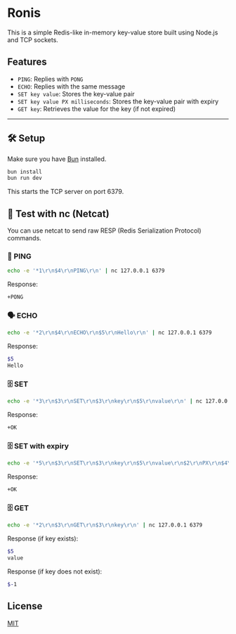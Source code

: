 # Ronis

This is a simple Redis-like in-memory key-value store built using Node.js and TCP sockets.

## Features

- `PING`: Replies with `PONG`
- `ECHO`: Replies with the same message
- `SET key value`: Stores the key-value pair
- `SET key value PX milliseconds`: Stores the key-value pair with expiry
- `GET key`: Retrieves the value for the key (if not expired)

---

## 🛠 Setup

Make sure you have [Bun](https://bun.sh) installed.

```bash
bun install
bun run dev
```

This starts the TCP server on port 6379.

## 🧪 Test with nc (Netcat)

You can use netcat to send raw RESP (Redis Serialization Protocol) commands.

### 🔁 PING

```bash
echo -e '*1\r\n$4\r\nPING\r\n' | nc 127.0.0.1 6379
```

Response:

```bash
+PONG
```

### 🗣️ ECHO

```bash
echo -e '*2\r\n$4\r\nECHO\r\n$5\r\nHello\r\n' | nc 127.0.0.1 6379
```

Response:

```bash
$5
Hello
```

### 🗄️ SET

```bash
echo -e '*3\r\n$3\r\nSET\r\n$3\r\nkey\r\n$5\r\nvalue\r\n' | nc 127.0.0.1 6379
```

Response:

```bash
+OK
```

### 🗄️ SET with expiry

```bash
echo -e '*5\r\n$3\r\nSET\r\n$3\r\nkey\r\n$5\r\nvalue\r\n$2\r\nPX\r\n$4\r\n1000\r\n' | nc 127.0.0.1 6379
```

Response:

```bash
+OK
```

### 🗄️ GET

```bash
echo -e '*2\r\n$3\r\nGET\r\n$3\r\nkey\r\n' | nc 127.0.0.1 6379
```

Response (if key exists):

```bash
$5
value
```

Response (if key does not exist):

```bash
$-1
```

## License

[MIT](LICENSE)
